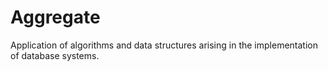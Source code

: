 # Aggregate
Application of algorithms and data structures arising in the implementation of database systems.
